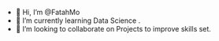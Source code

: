 - 👋 Hi, I’m @FatahMo 
- 🌱 I’m currently learning Data Science .
- 💞️ I’m looking to collaborate on Projects to improve skills set.

<!---
FatahMo/FatahMo is a ✨ special ✨ repository because its `README.md` (this file) appears on your GitHub profile.
You can click the Preview link to take a look at your changes.
--->
